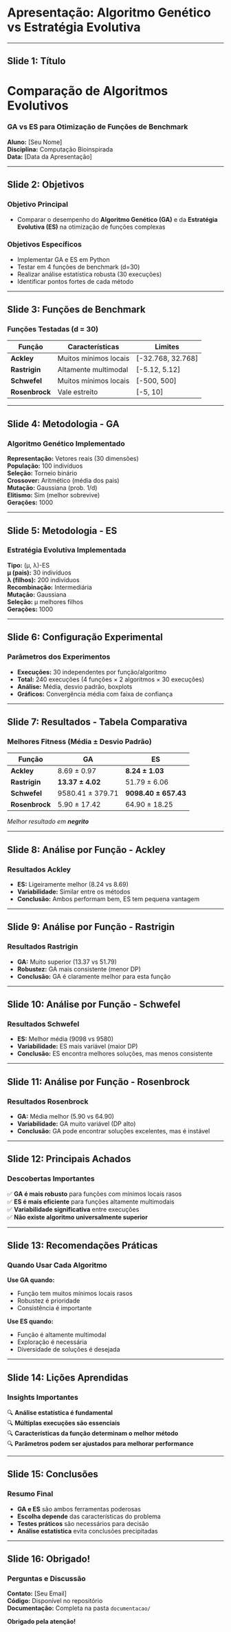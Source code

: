 # Apresentação: Algoritmo Genético vs Estratégia Evolutiva

---

## Slide 1: Título
# Comparação de Algoritmos Evolutivos
### GA vs ES para Otimização de Funções de Benchmark

**Aluno:** [Seu Nome]  
**Disciplina:** Computação Bioinspirada  
**Data:** [Data da Apresentação]

---

## Slide 2: Objetivos
### Objetivo Principal
- Comparar o desempenho do **Algoritmo Genético (GA)** e da **Estratégia Evolutiva (ES)** na otimização de funções complexas

### Objetivos Específicos
- Implementar GA e ES em Python
- Testar em 4 funções de benchmark (d=30)
- Realizar análise estatística robusta (30 execuções)
- Identificar pontos fortes de cada método

---

## Slide 3: Funções de Benchmark
### Funções Testadas (d = 30)

| Função         | Características       | Limites           |
| -------------- | --------------------- | ----------------- |
| **Ackley**     | Muitos mínimos locais | [-32.768, 32.768] |
| **Rastrigin**  | Altamente multimodal  | [-5.12, 5.12]     |
| **Schwefel**   | Muitos mínimos locais | [-500, 500]       |
| **Rosenbrock** | Vale estreito         | [-5, 10]          |

---

## Slide 4: Metodologia - GA
### Algoritmo Genético Implementado

**Representação:** Vetores reais (30 dimensões)  
**População:** 100 indivíduos  
**Seleção:** Torneio binário  
**Crossover:** Aritmético (média dos pais)  
**Mutação:** Gaussiana (prob. 1/d)  
**Elitismo:** Sim (melhor sobrevive)  
**Gerações:** 1000

---

## Slide 5: Metodologia - ES
### Estratégia Evolutiva Implementada

**Tipo:** (μ, λ)-ES  
**μ (pais):** 30 indivíduos  
**λ (filhos):** 200 indivíduos  
**Recombinação:** Intermediária  
**Mutação:** Gaussiana  
**Seleção:** μ melhores filhos  
**Gerações:** 1000

---

## Slide 6: Configuração Experimental
### Parâmetros dos Experimentos

- **Execuções:** 30 independentes por função/algoritmo
- **Total:** 240 execuções (4 funções × 2 algoritmos × 30 execuções)
- **Análise:** Média, desvio padrão, boxplots
- **Gráficos:** Convergência média com faixa de confiança

---

## Slide 7: Resultados - Tabela Comparativa
### Melhores Fitness (Média ± Desvio Padrão)

| Função         | GA               | ES                   |
| -------------- | ---------------- | -------------------- |
| **Ackley**     | 8.69 ± 0.97      | **8.24 ± 1.03**      |
| **Rastrigin**  | **13.37 ± 4.02** | 51.79 ± 6.06         |
| **Schwefel**   | 9580.41 ± 379.71 | **9098.40 ± 657.43** |
| **Rosenbrock** | 5.90 ± 17.42     | 64.90 ± 18.25        |

*Melhor resultado em **negrito***

---

## Slide 8: Análise por Função - Ackley
### Resultados Ackley
- **ES:** Ligeiramente melhor (8.24 vs 8.69)
- **Variabilidade:** Similar entre os métodos
- **Conclusão:** Ambos performam bem, ES tem pequena vantagem

---

## Slide 9: Análise por Função - Rastrigin
### Resultados Rastrigin
- **GA:** Muito superior (13.37 vs 51.79)
- **Robustez:** GA mais consistente (menor DP)
- **Conclusão:** GA é claramente melhor para esta função

---

## Slide 10: Análise por Função - Schwefel
### Resultados Schwefel
- **ES:** Melhor média (9098 vs 9580)
- **Variabilidade:** ES mais variável (maior DP)
- **Conclusão:** ES encontra melhores soluções, mas menos consistente

---

## Slide 11: Análise por Função - Rosenbrock
### Resultados Rosenbrock
- **GA:** Média melhor (5.90 vs 64.90)
- **Variabilidade:** GA muito variável (DP alto)
- **Conclusão:** GA pode encontrar soluções excelentes, mas é instável

---

## Slide 12: Principais Achados
### Descobertas Importantes

✅ **GA é mais robusto** para funções com mínimos locais rasos  
✅ **ES é mais eficiente** para funções altamente multimodais  
✅ **Variabilidade significativa** entre execuções  
✅ **Não existe algoritmo universalmente superior**

---

## Slide 13: Recomendações Práticas
### Quando Usar Cada Algoritmo

**Use GA quando:**
- Função tem muitos mínimos locais rasos
- Robustez é prioridade
- Consistência é importante

**Use ES quando:**
- Função é altamente multimodal
- Exploração é necessária
- Diversidade de soluções é desejada

---

## Slide 14: Lições Aprendidas
### Insights Importantes

🔍 **Análise estatística é fundamental**  
🔍 **Múltiplas execuções são essenciais**  
🔍 **Características da função determinam o melhor método**  
🔍 **Parâmetros podem ser ajustados para melhorar performance**

---

## Slide 15: Conclusões
### Resumo Final

- **GA e ES** são ambos ferramentas poderosas
- **Escolha depende** das características do problema
- **Testes práticos** são necessários para decisão
- **Análise estatística** evita conclusões precipitadas

---

## Slide 16: Obrigado!
### Perguntas e Discussão

**Contato:** [Seu Email]  
**Código:** Disponível no repositório  
**Documentação:** Completa na pasta `documentacao/`

**Obrigado pela atenção!** 